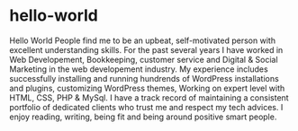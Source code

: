 # hello-world
Hello World
People find me to be an upbeat, self-motivated person with excellent understanding skills. For the past several years I have worked in Web Developement, Bookkeeping, customer service and Digital & Social Marketing in the web developement industry. My experience includes successfully installing and running hundrends of WordPress installations and plugins, customizing WordPress themes, Working on expert level with HTML, CSS, PHP & MySql.
I have a track record of maintaining a consistent portfolio of dedicated clients who trust me and respect my tech advices.
I enjoy reading, writing, being fit and being around positive smart people.
